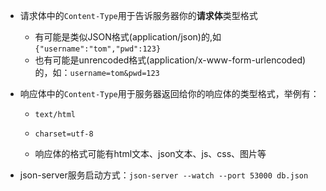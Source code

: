 * 请求体中的`Content-Type`用于告诉服务器你的**请求体**类型格式
  * 有可能是类似JSON格式(application/json)的,如`{"username":"tom","pwd":123}`
  * 也有可能是unrencoded格式(application/x-www-form-urlencoded)的，如：`username=tom&pwd=123`

* 响应体中的`Content-Type`用于服务器返回给你的响应体的类型格式，举例有：

  * `text/html`
  * `charset=utf-8`

  * 响应体的格式可能有html文本、json文本、js、css、图片等
* json-server服务启动方式：`json-server --watch --port 53000 db.json`

